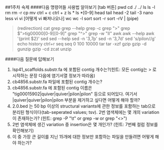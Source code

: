 ##1주차 숙제
####다음 명령어들 사용법 알아보기
[tab 버튼]
pwd
cd
./
../
ls
ls -l
rm
rm -r
cp
mv
ctrl + c
ctrl + z
ls *
ls *[0-9]
head
tail
head -2
tail -3
nano
less
vi
vi [어떻게 vi 빠져나오나]
wc
wc -l
sort
sort -r
sort -rV
| (pipe)
> (redirection)
cat
grep
grep --help
grep -c
grep ">"
grep $">tig00000[0-9][0-9]"
grep "^>"
grep -w "II"
awk
awk --help
awk '{print $2}'
sed
sed --help
sed -n '3,7p'
sed -n '3,7d'
sed 's/pilon//g'
echo
history
ctrl+r
seq
seq 0 100 10000
tar
tar -xzf
gzip
gzip -d
gunzip
gzip -cd
zcat
unzip

####다음 질문에 답해보기
1) lsp41_scaffolds.substr.fa 에 포함된 contig 개수는?(힌트: 모든 contig는 > 로 시작하는 문장 다음에 염기서열 정보가 따라옴)
2) cb4856.substr.fa 파일에 포함된 contig 개수는? 
3) cb4856.substr.fa 에 포함된 contig 이름은 "tig00015902|quiver|quiver|pilon|pilon" 등으로 되어있다. 여기서 |quiver|quiver|pilon|pilon 부분을 제거하고 싶다면 어떻게 해야 할까?
4) 2.0.bed 는 50 bp 이상의 structural variants에 관한 정보를 포함하는 tab으로 분리된 형식이다(tab-seperated values; tsv). 2번 염색체에는 몇 개의 variation이 존재하는가? (힌트: grep -P "\t" or grep -w or grep "\<\>")
5) 2번 염색체에 생긴 variation 중 insertion은 몇 개인가? (힌트: 7번째 컬럼 정보를 확인해보기)
6) 이 중 가장 큰 길이를 지닌 15개에 대한 정보만 포함하는 파일을 만들려면 어떻게 해야 하는가?
